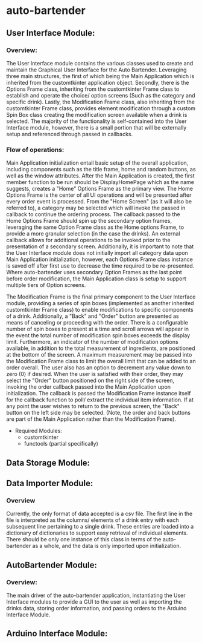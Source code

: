 # auto-bartender

## User Interface Module:
### Overview:
  The User Interface module contains the various classes used to create and maintain the Graphical User Interface for the Auto Bartender. 
Leveraging three main structures, the first of which being the Main Application which is inherited from the customtkinter application object.
Secondly, there is the Options Frame class, inheriting from the customtkinter Frame class to establish and operate the choice/ option screens (Such as the category and specific drink).
Lastly, the Modification Frame class, also inheriting from the customtkinter Frame class, provides element modification through a custom Spin Box class creating the modification screen available when a drink is selected. The majority of the functionality is self-contained into the User Interface module, however, there is a small portion that will be externally setup and referenced through passed in callbacks. 

### Flow of operations:
  Main Application initialization entail basic setup of the overall application, including components such as the title frame, home and random buttons, as well as the window attributes. After the Main Application is created, the first member function to be run should be DisplayHomePage which as the name suggests, creates a "Home" Options Frame as the primary view. The Home Options Frame is the center of all UI operations and will be presented after every order event is processed. From the "Home Screen" (as it will also be referred to), a category may be selected which will invoke the passed in callback to continue the ordering process. The callback passed to the Home Options Frame should spin up the secondary option frames, leveraging the same Option Frame class as the Home options Frame, to provide a more granular selection (in the case the drinks). An external callback allows for additional operations to be invoked prior to the presentation of a secondary screen. Additionally, it is important to note that the User Interface module does not initially import all category data upon Main Application initialization, however, each Options Frame class instance is saved off after first use to decrease the time required to be re-presented. Where auto-bartender uses secondary Option Frames as the last point before order modification, the Main Application class is setup to support multiple tiers of Option screens.

  The Modification Frame is the final primary component to the User Interface module, providing a series of spin boxes (implemented as another inherited customtkinter Frame class) to enable modifications to specific components of a drink. Additionally, a "Back" and "Order" button are presented as means of canceling or proceeding with the order. There is a configurable number of spin boxes to present at a time and scroll arrows will appear in the event the total number of modification spin boxes exceeds the display limit. Furthermore, an indicator of the number of modification options available, in addition to the total measurement of ingredients, are positioned at the bottom of the screen. A maximum measurement may be passed into the Modification Frame class to limit the overall limit that can be added to an order overall. The user also has an option to decrement any value down to zero (0) if desired. When the user is satisfied with their order, they may select the "Order" button positioned on the right side of the screen, invoking the order callback passed into the Main Application upon initialization. The callback is passed the Modification Frame instance itself for the callback function to poll/ extract the individual item information. If at any point the user wishes to return to the previous screen, the "Back" button on the left side may be selected. (Note, the order and back buttons are part of the Main Application rather than the Modification Frame).  
  
* Required Modules:
  - customtkinter
  - functools (partial specifically)

## Data Storage Module:

## Data Importer Module:
### Overview
Currently, the only format of data accepted is a csv file. The first line in the file is interpreted as the columns/ elements of a drink entry with each subsequent line pertaining to a single drink. These entries are loaded into a dictionary of dictionaries to support easy retrieval of individual elements. There should be only one instance of this class in terms of the auto-bartender as a whole, and the data is only imported upon initialization.
## AutoBartender Module:
### Overview: 
The main driver of the auto-bartender application, instantiating the User Interface modules to provide a GUI to the user as well as importing the drinks data, storing order information, and passing orders to the Arduino Interface Module. 
## Arduino Interface Module:
  
